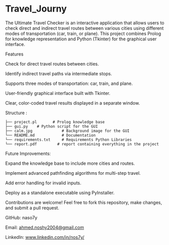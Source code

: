 # Travel_Journy
The Ultimate Travel Checker is an interactive application that allows users to check direct and indirect travel routes between various cities using different modes of transportation (car, train, or plane). This project combines Prolog for knowledge representation and Python (Tkinter) for the graphical user interface.

Features

Check for direct travel routes between cities.

Identify indirect travel paths via intermediate stops.

Supports three modes of transportation: car, train, and plane.

User-friendly graphical interface built with Tkinter.

Clear, color-coded travel results displayed in a separate window.

Structure : 
```ultimate-travel-checker/
├── project.pl       # Prolog knowledge base
├── gui.py    # Python script for the GUI
├── calm.jpg             # Background image for the GUI
└── README.md            # Documentation
└── requirements.txt     # Requirements Python Libraries
└── report.pdf         # report containing everything in the project
```


Future Improvements: 

Expand the knowledge base to include more cities and routes.

Implement advanced pathfinding algorithms for multi-step travel.

Add error handling for invalid inputs.

Deploy as a standalone executable using PyInstaller.

Contributions are welcome! Feel free to fork this repository, make changes, and submit a pull request.


GitHub: naso7y

Email: ahmed.noshy2004@gmail.com

LinkedIn: www.linkedin.com/in/nos7y/
